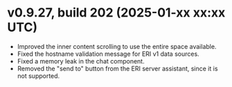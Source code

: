 # v0.9.27, build 202 (2025-01-xx xx:xx UTC)
- Improved the inner content scrolling to use the entire space available.
- Fixed the hostname validation message for ERI v1 data sources.
- Fixed a memory leak in the chat component.
- Removed the "send to" button from the ERI server assistant, since it is not supported. 